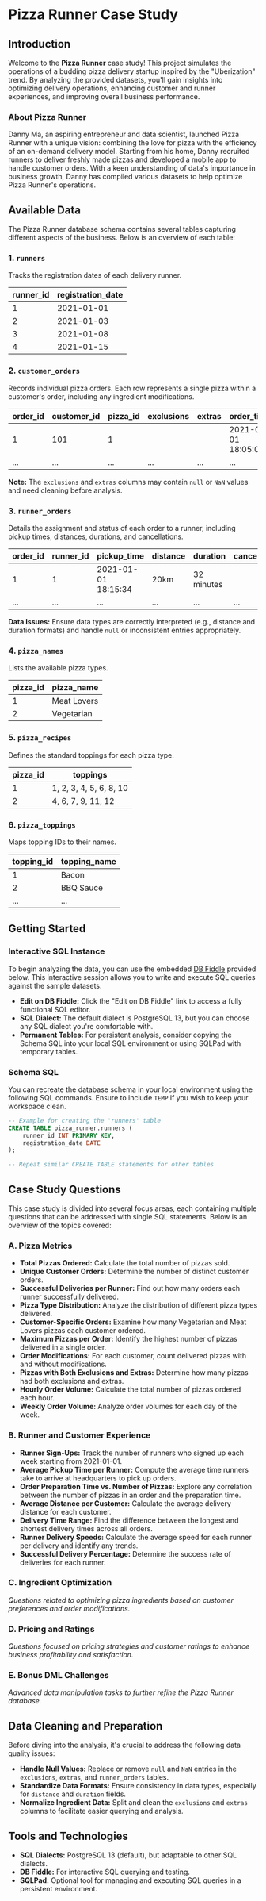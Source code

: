# Pizza Runner Case Study

## Introduction

Welcome to the **Pizza Runner** case study! This project simulates the operations of a budding pizza delivery startup inspired by the "Uberization" trend. By analyzing the provided datasets, you'll gain insights into optimizing delivery operations, enhancing customer and runner experiences, and improving overall business performance.

### About Pizza Runner

Danny Ma, an aspiring entrepreneur and data scientist, launched Pizza Runner with a unique vision: combining the love for pizza with the efficiency of an on-demand delivery model. Starting from his home, Danny recruited runners to deliver freshly made pizzas and developed a mobile app to handle customer orders. With a keen understanding of data's importance in business growth, Danny has compiled various datasets to help optimize Pizza Runner's operations.

## Available Data

The Pizza Runner database schema contains several tables capturing different aspects of the business. Below is an overview of each table:

### 1. `runners`

Tracks the registration dates of each delivery runner.

| runner_id | registration_date |
|-----------|--------------------|
| 1         | 2021-01-01         |
| 2         | 2021-01-03         |
| 3         | 2021-01-08         |
| 4         | 2021-01-15         |

### 2. `customer_orders`

Records individual pizza orders. Each row represents a single pizza within a customer's order, including any ingredient modifications.

| order_id | customer_id | pizza_id | exclusions | extras | order_time          |
|----------|-------------|----------|------------|--------|---------------------|
| 1        | 101         | 1        |            |        | 2021-01-01 18:05:02 |
| ...      | ...         | ...      | ...        | ...    | ...                 |

**Note:** The `exclusions` and `extras` columns may contain `null` or `NaN` values and need cleaning before analysis.

### 3. `runner_orders`

Details the assignment and status of each order to a runner, including pickup times, distances, durations, and cancellations.

| order_id | runner_id | pickup_time          | distance | duration    | cancellation          |
|----------|-----------|----------------------|----------|-------------|-----------------------|
| 1        | 1         | 2021-01-01 18:15:34  | 20km     | 32 minutes  |                       |
| ...      | ...       | ...                  | ...      | ...         | ...                   |

**Data Issues:** Ensure data types are correctly interpreted (e.g., distance and duration formats) and handle `null` or inconsistent entries appropriately.

### 4. `pizza_names`

Lists the available pizza types.

| pizza_id | pizza_name    |
|----------|---------------|
| 1        | Meat Lovers   |
| 2        | Vegetarian    |

### 5. `pizza_recipes`

Defines the standard toppings for each pizza type.

| pizza_id | toppings       |
|----------|----------------|
| 1        | 1, 2, 3, 4, 5, 6, 8, 10 |
| 2        | 4, 6, 7, 9, 11, 12        |

### 6. `pizza_toppings`

Maps topping IDs to their names.

| topping_id | topping_name |
|------------|--------------|
| 1          | Bacon        |
| 2          | BBQ Sauce    |
| ...        | ...          |

## Getting Started

### Interactive SQL Instance

To begin analyzing the data, you can use the embedded [DB Fiddle](https://www.db-fiddle.com/) provided below. This interactive session allows you to write and execute SQL queries against the sample datasets.

- **Edit on DB Fiddle:** Click the "Edit on DB Fiddle" link to access a fully functional SQL editor.
- **SQL Dialect:** The default dialect is PostgreSQL 13, but you can choose any SQL dialect you're comfortable with.
- **Permanent Tables:** For persistent analysis, consider copying the Schema SQL into your local SQL environment or using SQLPad with temporary tables.

### Schema SQL

You can recreate the database schema in your local environment using the following SQL commands. Ensure to include `TEMP` if you wish to keep your workspace clean.

```sql
-- Example for creating the 'runners' table
CREATE TABLE pizza_runner.runners (
    runner_id INT PRIMARY KEY,
    registration_date DATE
);

-- Repeat similar CREATE TABLE statements for other tables
```

## Case Study Questions

This case study is divided into several focus areas, each containing multiple questions that can be addressed with single SQL statements. Below is an overview of the topics covered:

### A. Pizza Metrics

- **Total Pizzas Ordered:** Calculate the total number of pizzas sold.
- **Unique Customer Orders:** Determine the number of distinct customer orders.
- **Successful Deliveries per Runner:** Find out how many orders each runner successfully delivered.
- **Pizza Type Distribution:** Analyze the distribution of different pizza types delivered.
- **Customer-Specific Orders:** Examine how many Vegetarian and Meat Lovers pizzas each customer ordered.
- **Maximum Pizzas per Order:** Identify the highest number of pizzas delivered in a single order.
- **Order Modifications:** For each customer, count delivered pizzas with and without modifications.
- **Pizzas with Both Exclusions and Extras:** Determine how many pizzas had both exclusions and extras.
- **Hourly Order Volume:** Calculate the total number of pizzas ordered each hour.
- **Weekly Order Volume:** Analyze order volumes for each day of the week.

### B. Runner and Customer Experience

- **Runner Sign-Ups:** Track the number of runners who signed up each week starting from 2021-01-01.
- **Average Pickup Time per Runner:** Compute the average time runners take to arrive at headquarters to pick up orders.
- **Order Preparation Time vs. Number of Pizzas:** Explore any correlation between the number of pizzas in an order and the preparation time.
- **Average Distance per Customer:** Calculate the average delivery distance for each customer.
- **Delivery Time Range:** Find the difference between the longest and shortest delivery times across all orders.
- **Runner Delivery Speeds:** Calculate the average speed for each runner per delivery and identify any trends.
- **Successful Delivery Percentage:** Determine the success rate of deliveries for each runner.

### C. Ingredient Optimization

*Questions related to optimizing pizza ingredients based on customer preferences and order modifications.*

### D. Pricing and Ratings

*Questions focused on pricing strategies and customer ratings to enhance business profitability and satisfaction.*

### E. Bonus DML Challenges

*Advanced data manipulation tasks to further refine the Pizza Runner database.*

## Data Cleaning and Preparation

Before diving into the analysis, it's crucial to address the following data quality issues:

- **Handle Null Values:** Replace or remove `null` and `NaN` entries in the `exclusions`, `extras`, and `runner_orders` tables.
- **Standardize Data Formats:** Ensure consistency in data types, especially for `distance` and `duration` fields.
- **Normalize Ingredient Data:** Split and clean the `exclusions` and `extras` columns to facilitate easier querying and analysis.

## Tools and Technologies

- **SQL Dialects:** PostgreSQL 13 (default), but adaptable to other SQL dialects.
- **DB Fiddle:** For interactive SQL querying and testing.
- **SQLPad:** Optional tool for managing and executing SQL queries in a persistent environment.
